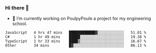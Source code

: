 ### Hi there 👋
- 🔭 I’m currently working on PoulpyPoule a project for my engineering school.


<!--START_SECTION:waka-->

```text
JavaScript   4 hrs 47 mins   ████████████▓░░░░░░░░░░░░   51.01 %
C#           1 hr 49 mins    █████░░░░░░░░░░░░░░░░░░░░   19.38 %
TypeScript   1 hr 33 mins    ████▒░░░░░░░░░░░░░░░░░░░░   16.67 %
Other        34 mins         █▓░░░░░░░░░░░░░░░░░░░░░░░   06.13 %
```

<!--END_SECTION:waka-->

<!--
**killian-mannarelli/killian-mannarelli** is a ✨ _special_ ✨ repository because its `README.md` (this file) appears on your GitHub profile.

Here are some ideas to get you started:

- 🔭 I’m currently working on ...
- 🌱 I’m currently learning ...
- 👯 I’m looking to collaborate on ...
- 🤔 I’m looking for help with ...
- 💬 Ask me about ...
- 📫 How to reach me: ...
- 😄 Pronouns: ...
- ⚡ Fun fact: ...
-->
